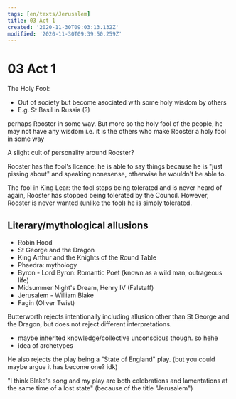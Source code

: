 ```yaml
---
tags: [en/texts/Jerusalem]
title: 03 Act 1
created: '2020-11-30T09:03:13.132Z'
modified: '2020-11-30T09:39:50.259Z'
---
```


# 03 Act 1

The Holy Fool:
- Out of society but become asociated with some holy wisdom by others
- E.g. St Basil in Russia (?)

perhaps Rooster in some way. But more so the holy fool of the people, he may not have any wisdom i.e. it is the others who make Rooster a holy fool in some way

A slight cult of personality around Rooster?

Rooster has the fool's licence: he is able to say things because he is "just pissing about" and speaking nonesense, otherwise he wouldn't be able to.

The fool in King Lear: the fool stops being tolerated and is never heard of again, Rooster has stopped being tolerated by the Council. However, Rooster is never wanted (unlike the fool) he is simply tolerated.


## Literary/mythological allusions
- Robin Hood
- St George and the Dragon
- King Arthur and the Knights of the Round Table
- Phaedra: mythology
- Byron - Lord Byron: Romantic Poet (known as a wild man, outrageous life)
- Midsummer Night's Dream, Henry IV (Falstaff)
- Jerusalem - William Blake
- Fagin (Oliver Twist)

Butterworth rejects intentionally including allusion other than St George and the Dragon, but does not reject different interpretations.
- maybe inherited knowledge/collective unconscious though. so hehe
- idea of archetypes

He also rejects the play being a "State of England" play. (but you could maybe argue it has become one? idk)

"I think Blake's song and my play are both celebrations and lamentations at the same time of a lost state" (because of the title "Jerusalem")

